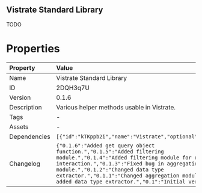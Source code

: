 <h2>Vistrate Standard Library</h2><p>TODO</p>

# Properties

| Property | Value |
| :--- | :--- |
| Name | Vistrate Standard Library |
| ID | 2DQH3q7U |
| Version | 0.1.6 |
| Description | Various helper methods usable in Vistrate. |
| Tags | - |
| Assets | - |
| Dependencies | `[{"id":"kTKppb2i","name":"Vistrate","optional":false}]` |
| Changelog | `{"0.1.6":"Added get query object function.","0.1.5":"Added filtering module.","0.1.4":"Added filtering module for user interaction.","0.1.3":"Fixed bug in aggregation module.","0.1.2":"Changed data type extractor.","0.1.1":"Changed aggregation module and added data type extractor.","0.1":"Initial version."}` |